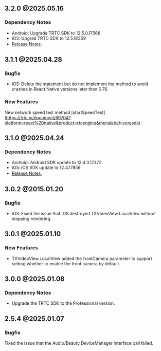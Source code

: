 ## 3.2.0 @2025.05.16
### Dependency Notes
- Android: Upgrade TRTC SDK to 12.5.0.17568
- iOS: Upgrad TRTC SDK to 12.5.18359
- [Release Notes](https://www.tencentcloud.com/document/product/647/39426)。

## 3.1.1 @2025.04.28
### Bugfix
- iOS: Delete the statement but do not implement the method to avoid crashes in React Native versions later than 0.76.
### New Features
New network speed test method [startSpeedTest] (https://trtc.io/document/69704?platform=react%20native&product=rtcengine&menulabel=coresdk).

## 3.1.0 @2025.04.24
### Dependency Notes
- Android: Android SDK update to 12.4.0.17372
- iOS: iOS SDK update to 12.4.17856
- [Release Notes](https://www.tencentcloud.com/document/product/647/39426)。

## 3.0.2 @2015.01.20
### Bugfix
- iOS: Fixed the issue that iOS destroyed TXVideoView.LocalView without stopping rendering.

## 3.0.1 @2025.01.10
### New Features
- TXVideoView.LocalView added the frontCamera parameter to support setting whether to enable the front camera by default.

## 3.0.0 @2025.01.08
### Dependency Notes
- Upgrade the TRTC SDK to the Professional version.

## 2.5.4 @2025.01.07
### Bugfix
Fixed the issue that the Audio/Beauty DeviceManager interface call failed.